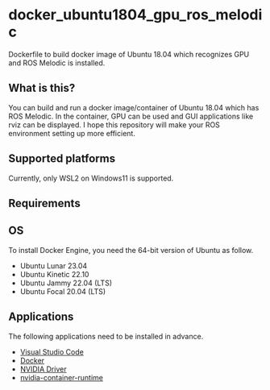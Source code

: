 # docker_ubuntu1804_gpu_ros_melodic
Dockerfile to build docker image of Ubuntu 18.04 which recognizes GPU and ROS Melodic is installed.

## What is this?
You can build and run a docker image/container of Ubuntu 18.04 which has ROS Melodic. In the container, GPU can be used and GUI applications like rviz can be displayed. I hope this repository will make your ROS environment setting up more efficient.  

## Supported platforms
Currently, only WSL2 on Windows11 is supported.  

## Requirements
## OS
To install Docker Engine, you need the 64-bit version of Ubuntu as follow.  

* Ubuntu Lunar 23.04
* Ubuntu Kinetic 22.10
* Ubuntu Jammy 22.04 (LTS)
* Ubuntu Focal 20.04 (LTS)

## Applications
The following applications need to be installed in advance.  

* [Visual Studio Code](https://code.visualstudio.com/)
* [Docker](https://docs.docker.com/engine/install/ubuntu/)
* [NVIDIA Driver](https://www.nvidia.co.jp/Download/index.aspx?lang=jp)
* [nvidia-container-runtime](https://github.com/NVIDIA/nvidia-container-runtime)

